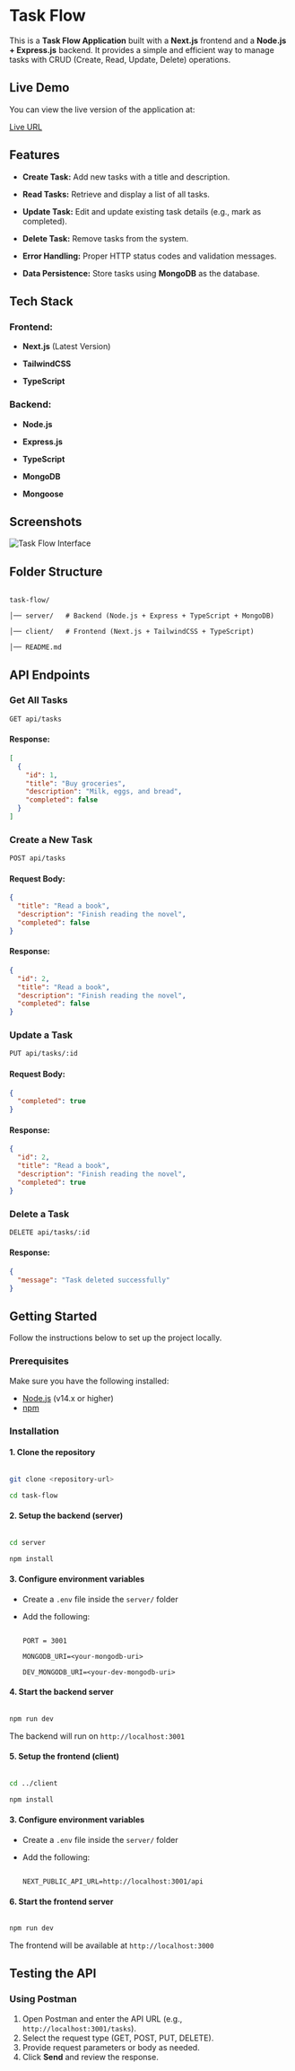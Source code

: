 # Task Flow

This is a **Task Flow Application** built with a **Next.js** frontend and a **Node.js + Express.js** backend. It provides a simple and efficient way to manage tasks with CRUD (Create, Read, Update, Delete) operations.

## Live Demo

You can view the live version of the application at:

[Live URL](https://task-flow-1.vercel.app/)

## Features

- **Create Task:** Add new tasks with a title and description.

- **Read Tasks:** Retrieve and display a list of all tasks.

- **Update Task:** Edit and update existing task details (e.g., mark as completed).

- **Delete Task:** Remove tasks from the system.

- **Error Handling:** Proper HTTP status codes and validation messages.

- **Data Persistence:** Store tasks using **MongoDB** as the database.

## Tech Stack

### Frontend:

- **Next.js** (Latest Version)

- **TailwindCSS**

- **TypeScript**

### Backend:

- **Node.js**

- **Express.js**

- **TypeScript**

- **MongoDB**

- **Mongoose**

## Screenshots

![Task Flow Interface](./public/task-flow-screenshot.png)

## Folder Structure

```

task-flow/

│── server/   # Backend (Node.js + Express + TypeScript + MongoDB)

│── client/   # Frontend (Next.js + TailwindCSS + TypeScript)

│── README.md

```

## API Endpoints

### Get All Tasks

```bash
GET api/tasks
```

#### Response:

```json
[
  {
    "id": 1,
    "title": "Buy groceries",
    "description": "Milk, eggs, and bread",
    "completed": false
  }
]
```

### Create a New Task

```bash
POST api/tasks
```

#### Request Body:

```json
{
  "title": "Read a book",
  "description": "Finish reading the novel",
  "completed": false
}
```

#### Response:

```json
{
  "id": 2,
  "title": "Read a book",
  "description": "Finish reading the novel",
  "completed": false
}
```

### Update a Task

```bash
PUT api/tasks/:id
```

#### Request Body:

```json
{
  "completed": true
}
```

#### Response:

```json
{
  "id": 2,
  "title": "Read a book",
  "description": "Finish reading the novel",
  "completed": true
}
```

### Delete a Task

```bash
DELETE api/tasks/:id
```

#### Response:

```json
{
  "message": "Task deleted successfully"
}
```

## Getting Started

Follow the instructions below to set up the project locally.

### Prerequisites

Make sure you have the following installed:

- [Node.js](https://nodejs.org/) (v14.x or higher)
- [npm](https://www.npmjs.com/)

### Installation

#### 1. Clone the repository

```bash

git clone <repository-url>

cd task-flow

```

#### 2. Setup the backend (server)

```bash

cd server

npm install

```

#### 3. Configure environment variables

- Create a `.env` file inside the `server/` folder

- Add the following:

  ```env

  PORT = 3001

  MONGODB_URI=<your-mongodb-uri>

  DEV_MONGODB_URI=<your-dev-mongodb-uri>

  ```

#### 4. Start the backend server

```bash

npm run dev

```

The backend will run on `http://localhost:3001`

#### 5. Setup the frontend (client)

```bash

cd ../client

npm install

```

#### 3. Configure environment variables

- Create a `.env` file inside the `server/` folder

- Add the following:

  ```env

  NEXT_PUBLIC_API_URL=http://localhost:3001/api

  ```

#### 6. Start the frontend server

```bash

npm run dev

```

The frontend will be available at `http://localhost:3000`

## Testing the API

### Using Postman

1. Open Postman and enter the API URL (e.g., `http://localhost:3001/tasks`).
2. Select the request type (GET, POST, PUT, DELETE).
3. Provide request parameters or body as needed.
4. Click **Send** and review the response.
